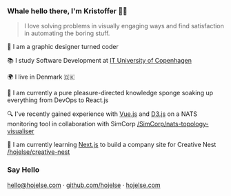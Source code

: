 ### Whale hello there, I'm Kristoffer 🐳👋

> I love solving problems in visually engaging ways and find satisfaction in automating the boring stuff.


🎨 I am a graphic designer turned coder

📚 I study Software Development at [IT University of Copenhagen](https://itu.dk)

🌍 I live in Denmark 🇩🇰

🧽 I am currently a pure pleasure-directed knowledge sponge soaking up everything from DevOps to React.js

🔍 I've recently gained experience with [Vue.js](https://vuejs.org) and [D3.js](https://d3js.org/) on a NATS monitoring tool in collaboration with SimCorp [/SimCorp/nats-topology-visualiser](https://github.com/SimCorp/nats-topology-visualiser)

🌱 I am currently learning [Next.js](https://nextjs.org/) to build a company site for Creative Nest [/hojelse/creative-nest](https://github.com/hojelse/creative-nest)
### Say Hello

[hello@hojelse.com](mailto:hello@hojelse.com) · [github.com/hojelse](https://github.com/hojelse) · [hojelse.com](https://hojelse.com)
